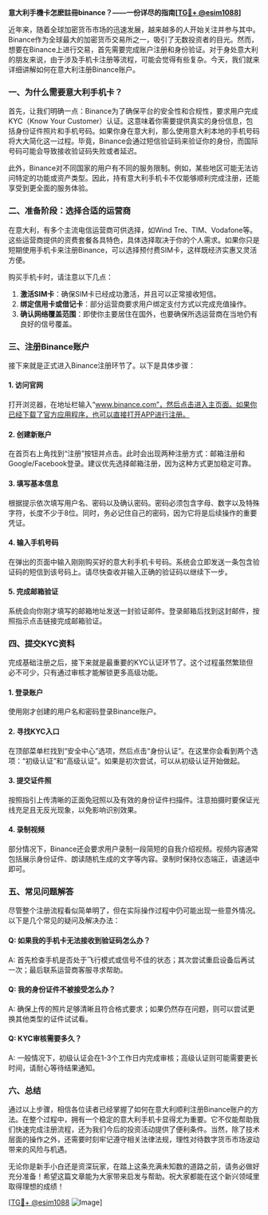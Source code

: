 **意大利手機卡怎麽註冊binance？——一份详尽的指南[[TG💪+ @esim1088](https://t.me/s/esim1088)]**

近年来，随着全球加密货币市场的迅速发展，越来越多的人开始关注并参与其中。Binance作为全球最大的加密货币交易所之一，吸引了无数投资者的目光。然而，想要在Binance上进行交易，首先需要完成账户注册和身份验证。对于身处意大利的朋友来说，由于涉及手机卡注册等流程，可能会觉得有些复杂。今天，我们就来详细讲解如何在意大利注册Binance账户。

### 一、为什么需要意大利手机卡？

首先，让我们明确一点：Binance为了确保平台的安全性和合规性，要求用户完成KYC（Know Your Customer）认证。这意味着你需要提供真实的身份信息，包括身份证件照片和手机号码。如果你身在意大利，那么使用意大利本地的手机号码将大大简化这一过程。毕竟，Binance会通过短信验证码来验证你的身份，而国际号码可能会导致接收验证码失败或者延迟。

此外，Binance对不同国家的用户有不同的服务限制。例如，某些地区可能无法访问特定的功能或资产类型。因此，持有意大利手机卡不仅能够顺利完成注册，还能享受到更全面的服务体验。

### 二、准备阶段：选择合适的运营商

在意大利，有多个主流电信运营商可供选择，如Wind Tre、TIM、Vodafone等。这些运营商提供的资费套餐各具特色，具体选择取决于你的个人需求。如果你只是短期使用手机卡来注册Binance，可以选择预付费SIM卡，这样既经济实惠又灵活方便。

购买手机卡时，请注意以下几点：
1. **激活SIM卡**：确保SIM卡已经成功激活，并且可以正常接收短信。
2. **绑定信用卡或借记卡**：部分运营商要求用户绑定支付方式以完成充值操作。
3. **确认网络覆盖范围**：即使你主要居住在国外，也要确保所选运营商在当地仍有良好的信号覆盖。

### 三、注册Binance账户

接下来就是正式进入Binance注册环节了。以下是具体步骤：

#### 1. 访问官网
打开浏览器，在地址栏输入“www.binance.com”，然后点击进入主页面。如果你已经下载了官方应用程序，也可以直接打开APP进行注册。

#### 2. 创建新账户
在首页右上角找到“注册”按钮并点击。此时会出现两种注册方式：邮箱注册和Google/Facebook登录。建议优先选择邮箱注册，因为这种方式更加稳定可靠。

#### 3. 填写基本信息
根据提示依次填写用户名、密码以及确认密码。密码必须包含字母、数字以及特殊字符，长度不少于8位。同时，务必记住自己的密码，因为它将是后续操作的重要凭证。

#### 4. 输入手机号码
在弹出的页面中输入刚刚购买好的意大利手机卡号码。系统会立即发送一条包含验证码的短信到该号码上。请尽快查收并输入正确的验证码以继续下一步。

#### 5. 完成邮箱验证
系统会向你刚才填写的邮箱地址发送一封验证邮件。登录邮箱后找到这封邮件，按照指示点击链接完成邮箱验证。

### 四、提交KYC资料

完成基础注册之后，接下来就是最重要的KYC认证环节了。这个过程虽然繁琐但必不可少，只有通过审核才能解锁更多高级功能。

#### 1. 登录账户
使用刚才创建的用户名和密码登录Binance账户。

#### 2. 寻找KYC入口
在顶部菜单栏找到“安全中心”选项，然后点击“身份认证”。在这里你会看到两个选项：“初级认证”和“高级认证”。如果是初次尝试，可以从初级认证开始做起。

#### 3. 提交证件照
按照指引上传清晰的正面免冠照以及有效的身份证件扫描件。注意拍摄时要保证光线充足且无反光现象，以免影响识别效果。

#### 4. 录制视频
部分情况下，Binance还会要求用户录制一段简短的自我介绍视频。视频内容通常包括展示身份证件、朗读随机生成的文字等内容。录制时保持仪态端正，语速适中即可。

### 五、常见问题解答

尽管整个注册流程看似简单明了，但在实际操作过程中仍可能出现一些意外情况。以下是几个常见的疑问及解决办法：

#### Q: 如果我的手机卡无法接收到验证码怎么办？
A: 首先检查手机是否处于飞行模式或信号不佳的状态；其次尝试重启设备后再试一次；最后联系运营商客服寻求帮助。

#### Q: 我的身份证件不被接受怎么办？
A: 确保上传的照片足够清晰且符合格式要求；如果仍然存在问题，则可以尝试更换其他类型的证件试试看。

#### Q: KYC审核需要多久？
A: 一般情况下，初级认证会在1-3个工作日内完成审核；高级认证则可能需要更长时间，请耐心等待结果通知。

### 六、总结

通过以上步骤，相信各位读者已经掌握了如何在意大利顺利注册Binance账户的方法。在整个过程中，拥有一个稳定的意大利手机卡显得尤为重要。它不仅能帮助我们快速完成注册流程，还为我们今后的投资活动提供了便利条件。当然，除了技术层面的操作之外，还需要时刻牢记遵守相关法律法规，理性对待数字货币市场波动带来的风险与机遇。

无论你是新手小白还是资深玩家，在踏上这条充满未知数的道路之前，请务必做好充分准备！希望这篇文章能为大家带来启发与帮助。祝大家都能在这个新兴领域里取得理想的成绩！

[[TG💪+ @esim1088](https://t.me/s/esim1088) ![Image](https://i.postimg.cc/4NQfJmqS/Snipaste-2025-05-13-00-14-12.png)]